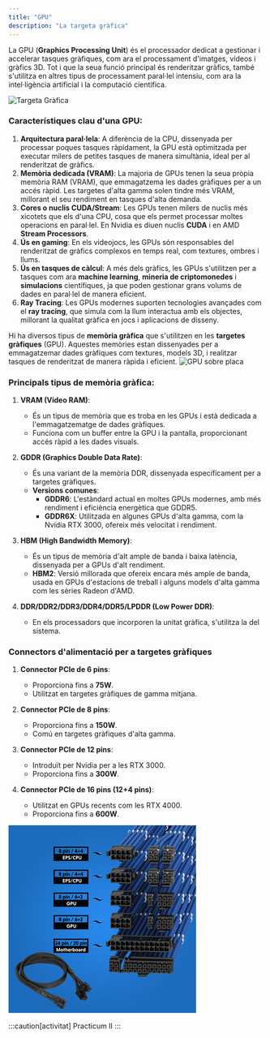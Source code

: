 ```yaml
---
title: "GPU"
description: "La targeta gràfica"
---
```


La GPU (**Graphics Processing Unit**) és el processador dedicat a gestionar i accelerar tasques gràfiques, com ara el processament d'imatges, vídeos i gràfics 3D. Tot i que la seua funció principal és renderitzar gràfics, també s'utilitza en altres tipus de processament paral·lel intensiu, com ara la intel·ligència artificial i la computació científica.

![Targeta Gràfica](https://i.blogs.es/332cf8/screenshot_3638/1366_2000.webp)

### Característiques clau d'una GPU:
1. **Arquitectura paral·lela**: A diferència de la CPU, dissenyada per processar poques tasques ràpidament, la GPU està optimitzada per executar milers de petites tasques de manera simultània, ideal per al renderitzat de gràfics.
2. **Memòria dedicada (VRAM)**: La majoria de GPUs tenen la seua pròpia memòria RAM (VRAM), que emmagatzema les dades gràfiques per a un accés ràpid. Les targetes d'alta gamma solen tindre més VRAM, millorant el seu rendiment en tasques d'alta demanda.
3. **Cores o nuclis CUDA/Stream**: Les GPUs tenen milers de nuclis més xicotets que els d'una CPU, cosa que els permet processar moltes operacions en paral·lel. En Nvidia es diuen nuclis **CUDA** i en AMD **Stream Processors**.
4. **Ús en gaming**: En els videojocs, les GPUs són responsables del renderitzat de gràfics complexos en temps real, com textures, ombres i llums.
5. **Ús en tasques de càlcul**: A més dels gràfics, les GPUs s'utilitzen per a tasques com ara **machine learning**, **mineria de criptomonedes** i **simulacions** científiques, ja que poden gestionar grans volums de dades en paral·lel de manera eficient.
6. **Ray Tracing**: Les GPUs modernes suporten tecnologies avançades com el **ray tracing**, que simula com la llum interactua amb els objectes, millorant la qualitat gràfica en jocs i aplicacions de disseny.


Hi ha diversos tipus de **memòria gràfica** que s'utilitzen en les **targetes gràfiques** (GPU). Aquestes memòries estan dissenyades per a emmagatzemar dades gràfiques com textures, models 3D, i realitzar tasques de renderitzat de manera ràpida i eficient.
![GPU sobre placa](https://i.blogs.es/0ba60b/screenshot_3639/1366_2000.webp)

### Principals tipus de memòria gràfica:

1. **VRAM (Video RAM)**:
   - És un tipus de memòria que es troba en les GPUs i està dedicada a l'emmagatzematge de dades gràfiques.
   - Funciona com un buffer entre la GPU i la pantalla, proporcionant accés ràpid a les dades visuals.

2. **GDDR (Graphics Double Data Rate)**:
   - És una variant de la memòria DDR, dissenyada específicament per a targetes gràfiques.
   - **Versions comunes**:
     - **GDDR6**: L'estàndard actual en moltes GPUs modernes, amb més rendiment i eficiència energètica que GDDR5.
     - **GDDR6X**: Utilitzada en algunes GPUs d'alta gamma, com la Nvidia RTX 3000, ofereix més velocitat i rendiment.

3. **HBM (High Bandwidth Memory)**:
   - És un tipus de memòria d'alt ample de banda i baixa latència, dissenyada per a GPUs d'alt rendiment.
   - **HBM2**: Versió millorada que ofereix encara més ample de banda, usada en GPUs d'estacions de treball i alguns models d'alta gamma com les sèries Radeon d'AMD.

4. **DDR/DDR2/DDR3/DDR4/DDR5/LPDDR (Low Power DDR)**:
   - En els processadors que incorporen la unitat gràfica, s'utilitza la del sistema.

### Connectors d'alimentació per a targetes gràfiques

1. **Connector PCIe de 6 pins**:
   - Proporciona fins a **75W**.
   - Utilitzat en targetes gràfiques de gamma mitjana.

2. **Connector PCIe de 8 pins**:
   - Proporciona fins a **150W**.
   - Comú en targetes gràfiques d'alta gamma.

3. **Connector PCIe de 12 pins**:
   - Introduït per Nvidia per a les RTX 3000.
   - Proporciona fins a **300W**.

4. **Connector PCIe de 16 pins (12+4 pins)**:
   - Utilitzat en GPUs recents com les RTX 4000.
   - Proporciona fins a **600W**.


![cablejat GPU](../../../../assets/ut1/GPU-Power-Cables.jpg)

:::caution[activitat]
Practicum II
:::

